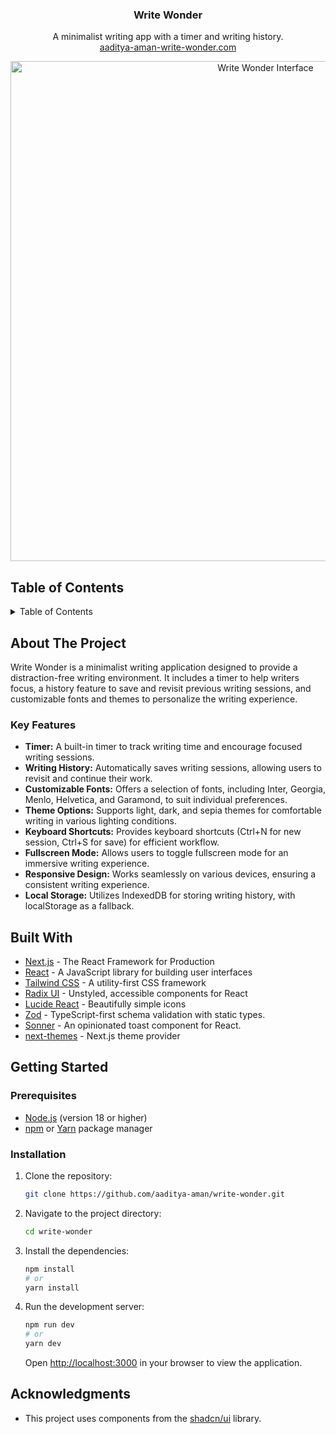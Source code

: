 <div align="center">
<h3 align="center">Write Wonder</h3>

  <p align="center">
    A minimalist writing app with a timer and writing history.
    <br />
     <a href="https://aaditya-aman-write-wonder.com">aaditya-aman-write-wonder.com</a>
  </p>
  <img src="https://github.com/user-attachments/assets/721b7fb3-e480-4809-9023-fd48b82b1f8c" alt="Write Wonder Interface" width="800"/>
</div>

## Table of Contents

<details>
  <summary>Table of Contents</summary>
  <ol>
    <li>
      <a href="#about-the-project">About The Project</a>
      <ul>
        <li><a href="#key-features">Key Features</a></li>
      </ul>
    </li>
    <li><a href="#built-with">Built With</a></li>
    <li><a href="#getting-started">Getting Started</a>
      <ul>
        <li><a href="#prerequisites">Prerequisites</a></li>
        <li><a href="#installation">Installation</a></li>
      </ul>
    </li>
    <li><a href="#acknowledgments">Acknowledgments</a></li>
  </ol>
</details>

## About The Project

Write Wonder is a minimalist writing application designed to provide a distraction-free writing environment. It includes a timer to help writers focus, a history feature to save and revisit previous writing sessions, and customizable fonts and themes to personalize the writing experience.

### Key Features

- **Timer:** A built-in timer to track writing time and encourage focused writing sessions.
- **Writing History:** Automatically saves writing sessions, allowing users to revisit and continue their work.
- **Customizable Fonts:** Offers a selection of fonts, including Inter, Georgia, Menlo, Helvetica, and Garamond, to suit individual preferences.
- **Theme Options:** Supports light, dark, and sepia themes for comfortable writing in various lighting conditions.
- **Keyboard Shortcuts:** Provides keyboard shortcuts (Ctrl+N for new session, Ctrl+S for save) for efficient workflow.
- **Fullscreen Mode:** Allows users to toggle fullscreen mode for an immersive writing experience.
- **Responsive Design:** Works seamlessly on various devices, ensuring a consistent writing experience.
- **Local Storage:** Utilizes IndexedDB for storing writing history, with localStorage as a fallback.

## Built With

-   [Next.js](https://nextjs.org/) - The React Framework for Production
-   [React](https://reactjs.org/) - A JavaScript library for building user interfaces
-   [Tailwind CSS](https://tailwindcss.com/) - A utility-first CSS framework
-   [Radix UI](https://www.radix-ui.com/) - Unstyled, accessible components for React
-   [Lucide React](https://lucide.dev/) - Beautifully simple icons
-   [Zod](https://zod.dev/) - TypeScript-first schema validation with static types.
-   [Sonner](https://sonner.emilkowal.ski/) - An opinionated toast component for React.
-   [next-themes](https://github.com/pacocoursey/next-themes) - Next.js theme provider

## Getting Started

### Prerequisites

-   [Node.js](https://nodejs.org/) (version 18 or higher)
-   [npm](https://www.npmjs.com/) or [Yarn](https://yarnpkg.com/) package manager

### Installation

1.  Clone the repository:

    ```sh
    git clone https://github.com/aaditya-aman/write-wonder.git
    ```

2.  Navigate to the project directory:

    ```sh
    cd write-wonder
    ```

3.  Install the dependencies:

    ```sh
    npm install
    # or
    yarn install
    ```

4.  Run the development server:

    ```sh
    npm run dev
    # or
    yarn dev
    ```

    Open [http://localhost:3000](http://localhost:3000) in your browser to view the application.

## Acknowledgments

-   This project uses components from the [shadcn/ui](https://ui.shadcn.com/) library.
